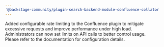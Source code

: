 ```yaml
---
'@backstage-community/plugin-search-backend-module-confluence-collator': minor
---
```


Added configurable rate limiting to the Confluence plugin to mitigate excessive requests and improve performance under high load. Administrators can now set limits on API calls to better control usage. Please refer to the documentation for configuration details.

